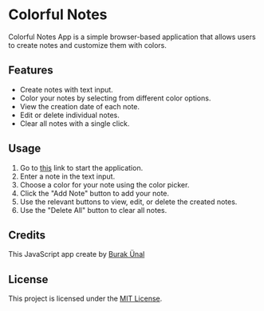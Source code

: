 # Colorful Notes

Colorful Notes App is a simple browser-based application that allows users to create notes and customize them with colors.

## Features

- Create notes with text input.
- Color your notes by selecting from different color options.
- View the creation date of each note.
- Edit or delete individual notes.
- Clear all notes with a single click.

## Usage

1. Go to [this](https://burakunal28.github.io/colorful-notes) link to start the application.
2. Enter a note in the text input.
3. Choose a color for your note using the color picker.
4. Click the "Add Note" button to add your note.
5. Use the relevant buttons to view, edit, or delete the created notes.
6. Use the "Delete All" button to clear all notes.

## Credits

This JavaScript app create by [Burak Ünal](https://linktr.ee/burakunal28)

## License

This project is licensed under the [MIT License](LICENSE).
